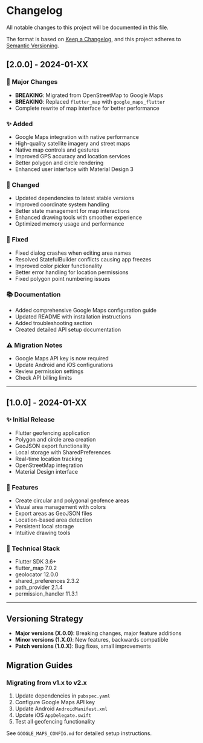 # Changelog

All notable changes to this project will be documented in this file.

The format is based on [Keep a Changelog](https://keepachangelog.com/en/1.0.0/),
and this project adheres to [Semantic Versioning](https://semver.org/spec/v2.0.0.html).

## [2.0.0] - 2024-01-XX

### 🚀 Major Changes
- **BREAKING**: Migrated from OpenStreetMap to Google Maps
- **BREAKING**: Replaced `flutter_map` with `google_maps_flutter`
- Complete rewrite of map interface for better performance

### ✨ Added
- Google Maps integration with native performance
- High-quality satellite imagery and street maps
- Native map controls and gestures
- Improved GPS accuracy and location services
- Better polygon and circle rendering
- Enhanced user interface with Material Design 3

### 🔧 Changed
- Updated dependencies to latest stable versions
- Improved coordinate system handling
- Better state management for map interactions
- Enhanced drawing tools with smoother experience
- Optimized memory usage and performance

### 🐛 Fixed
- Fixed dialog crashes when editing area names
- Resolved StatefulBuilder conflicts causing app freezes
- Improved color picker functionality
- Better error handling for location permissions
- Fixed polygon point numbering issues

### 📚 Documentation
- Added comprehensive Google Maps configuration guide
- Updated README with installation instructions
- Added troubleshooting section
- Created detailed API setup documentation

### ⚠️ Migration Notes
- Google Maps API key is now required
- Update Android and iOS configurations
- Review permission settings
- Check API billing limits

---

## [1.0.0] - 2024-01-XX

### ✨ Initial Release
- Flutter geofencing application
- Polygon and circle area creation
- GeoJSON export functionality
- Local storage with SharedPreferences
- Real-time location tracking
- OpenStreetMap integration
- Material Design interface

### 🎯 Features
- Create circular and polygonal geofence areas
- Visual area management with colors
- Export areas as GeoJSON files
- Location-based area detection
- Persistent local storage
- Intuitive drawing tools

### 🔧 Technical Stack
- Flutter SDK 3.6+
- flutter_map 7.0.2
- geolocator 12.0.0
- shared_preferences 2.3.2
- path_provider 2.1.4
- permission_handler 11.3.1

---

## Versioning Strategy

- **Major versions (X.0.0)**: Breaking changes, major feature additions
- **Minor versions (1.X.0)**: New features, backwards compatible
- **Patch versions (1.0.X)**: Bug fixes, small improvements

## Migration Guides

### Migrating from v1.x to v2.x
1. Update dependencies in `pubspec.yaml`
2. Configure Google Maps API key
3. Update Android `AndroidManifest.xml`
4. Update iOS `AppDelegate.swift`
5. Test all geofencing functionality

See `GOOGLE_MAPS_CONFIG.md` for detailed setup instructions.